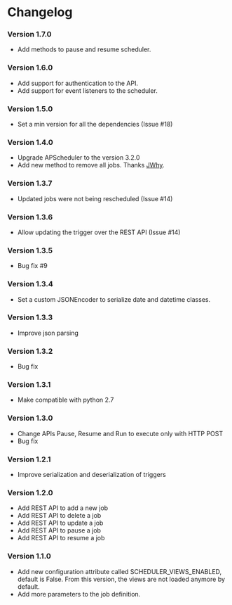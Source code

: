 # Changelog

### Version 1.7.0
 - Add methods to pause and resume scheduler.

### Version 1.6.0
 - Add support for authentication to the API.
 - Add support for event listeners to the scheduler.

### Version 1.5.0
 - Set a min version for all the dependencies (Issue #18)

### Version 1.4.0
 - Upgrade APScheduler to the version 3.2.0
 - Add new method to remove all jobs. Thanks [JWhy](https://github.com/JWhy).

### Version 1.3.7
 - Updated jobs were not being rescheduled (Issue #14)

### Version 1.3.6
 - Allow updating the trigger over the REST API (Issue #14)

### Version 1.3.5
 - Bug fix #9

### Version 1.3.4
 - Set a custom JSONEncoder to serialize date and datetime classes.

### Version 1.3.3
 - Improve json parsing

### Version 1.3.2
 - Bug fix

### Version 1.3.1
 - Make compatible with python 2.7

### Version 1.3.0
 - Change APIs Pause, Resume and Run to execute only with HTTP POST
 - Bug fix

### Version 1.2.1
 - Improve serialization and deserialization of triggers

### Version 1.2.0
 - Add REST API to add a new job
 - Add REST API to delete a job
 - Add REST API to update a job
 - Add REST API to pause a job
 - Add REST API to resume a job

### Version 1.1.0
 - Add new configuration attribute called SCHEDULER_VIEWS_ENABLED, default is False.
   From this version, the views are not loaded anymore by default.
 - Add more parameters to the job definition.
